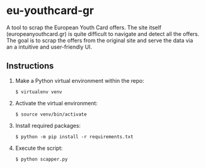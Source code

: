 # eu-youthcard-gr
A tool to scrap the European Youth Card offers. The site itself
(europeanyouthcard.gr) is quite difficult to navigate and detect all the offers.
The goal is to scrap the offers from the original site and serve the data via an
a intuitive and user-friendly UI.

## Instructions

1. Make a Python virtual environment within the repo:
    ```
    $ virtualenv venv
    ```
2. Activate the virtual environment:
    ```
    $ source venv/bin/activate
    ```
2. Install required packages:
    ```
    $ python -m pip install -r requirements.txt
    ```
3. Execute the script:
    ```
    $ python scapper.py
    ```
